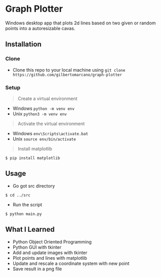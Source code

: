 # Graph Plotter
Windows desktop app that plots 2d lines based on two given or random points into a autoresizable cavas. 

## Installation

### Clone

- Clone this repo to your local machine using `git clone https://github.com/gilbertomarcano/graph-plotter`

### Setup

> Create a virtual environment
- Windows `python -m venv env`
- Unix `python3 -m venv env`

> Activate the virtual environment
- Windows `env\Scripts\activate.bat`
- Unix `source env/bin/activate`

> Install matplotlib
```shell
$ pip install matplotlib
```

## Usage
* Go got src directory
```shell
$ cd ../src
```

* Run the script
```shell
$ python main.py
```

## What I Learned
* Python Object Oriented Programming
* Python GUI with tkinter
* Add and update images with tkinter
* Plot points and lines with matplotlib
* Update and rescale a coordinate system with new point
* Save result in a png file